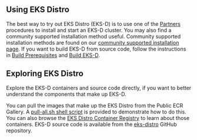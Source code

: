 ## Using EKS Distro 

The best way to try out EKS Distro (EKS-D) is to use one of the
[Partners](../users/install/partners.md) procedures to install and start an EKS-D cluster.
You may also find a community supported installation method useful. Community
supported installation methods are found on our
[community supported installation page](../users/install/index.md).
If you want to build EKS-D from source code, follow the instructions
in [Build Prerequisites](build-prerequisites.md) and [Build EKS-D](build.md).

## Exploring EKS Distro

Explore the EKS-D containers and source code directly, if you want to better
understand the components that make up EKS-D.

You can pull the images that make up the EKS Distro from the Public ECR Gallery.
A [pull-all.sh shell
script](https://github.com/aws/eks-distro/blob/main/development/pull-all.sh) is
provided to demonstrate how to do this. You can also browse the 
[EKS Distro Container Registry](https://gallery.ecr.aws/eks-distro) to learn
about those containers. EKS-D source code is available from the
[eks-distro](https://github.com/aws/eks-distro) GitHub repository.
